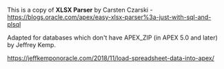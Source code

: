 This is a copy of **XLSX Parser** by Carsten Czarski - https://blogs.oracle.com/apex/easy-xlsx-parser%3a-just-with-sql-and-plsql

Adapted for databases which don't have APEX_ZIP (in APEX 5.0 and later) by Jeffrey Kemp.

https://jeffkemponoracle.com/2018/11/load-spreadsheet-data-into-apex/
